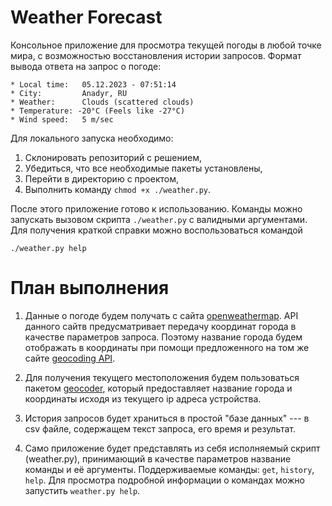 # Weather Forecast

Консольное приложение для просмотра текущей погоды в любой точке мира, с возможностью восстановления истории запросов. Формат вывода ответа на запрос о погоде:
```
* Local time:   05.12.2023 - 07:51:14
* City:         Anadyr, RU
* Weather:      Clouds (scattered clouds)
* Temperature: -20°C (Feels like -27°C)
* Wind speed:   5 m/sec
```
Для локального запуска необходимо:

1. Склонировать репозиторий с решением,
2. Убедиться, что все необходимые пакеты установлены,
3. Перейти в директорию с проектом,
4. Выполнить команду `chmod +x ./weather.py`.

После этого приложение готово к использованию. Команды можно запускать вызовом скрипта `./weather.py` с валидными аргументами. Для получения краткой справки можно воспользоваться командой
```
./weather.py help
```


# План выполнения

1. Данные о погоде будем получать с сайта [openweathermap](https://openweathermap.org/current). API данного сайтв предусматривает передачу координат города в качестве параметров запроса. Поэтому название города будем отображать в координаты при помощи предложенного на том же сайте [geocoding API](https://openweathermap.org/api/geocoding-api).

2. Для получения текущего местоположения будем пользоваться пакетом [geocoder](https://geocoder.readthedocs.io/), который предоставляет название города и координаты исходя из текущего ip адреса устройства.

3. История запросов будет храниться в простой "базе данных" --- в csv файле, содержащем текст запроса, его время и результат.

4. Само приложение будет представлять из себя исполняемый скрипт (weather.py), принимающий в качестве параметров название команды и её аргументы. Поддерживаемые команды: `get`, `history`, `help`. Для просмотра подробной информации о командах можно запустить `weather.py help`.